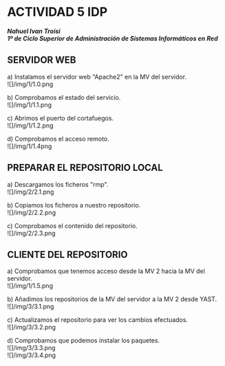 # ACTIVIDAD 5 IDP

***Nahuel Ivan Troisi***
<br>
***1º de Ciclo Superior de Administración de Sistemas Informáticos en Red***

## SERVIDOR WEB

a) Instalamos el servidor web "Apache2" en la MV del servidor.  <br> ![]/img/1/1.0.png

b) Comprobamos el estado del servicio. <br> ![]/img/1/1.1.png

c) Abrimos el puerto del cortafuegos. <br> ![]/img/1/1.2.png

d) Comprobamos el acceso remoto. <br> ![]/img/1/1.4png 

## PREPARAR EL REPOSITORIO LOCAL

a) Descargamos los ficheros "rmp". <br> ![]/img/2/2.1.png

b) Copiamos los ficheros a nuestro repositorio. <br> ![]/img/2/2.2.png 

c) Comprobamos el contenido del repositorio. <br> ![]/img/2/2.3.png

## CLIENTE DEL REPOSITORIO

a) Comprobamos que tenemos acceso desde la MV 2 hacia la MV del servidor. <br> ![]/img/1/1.5.png

b) Añadimos los repositorios de la MV del servidor a la MV 2 desde YAST. <br> ![]/img/3/3.1.png

c) Actualizamos el repositorio para ver los cambios efectuados. <br> ![]/img/3/3.2.png

d) Comprobamos que podemos instalar los paquetes. <br> ![]/img/3/3.3.png <br> ![]/img/3/3.4.png
